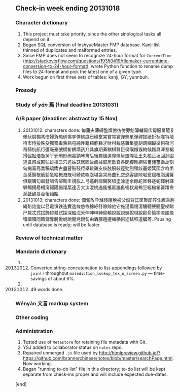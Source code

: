 ## Check-in week ending 20131018

### Character dictionary

  1. This project must take priority, since the other sinological tasks all depend on it.
  1. Began SQL conversion of InshyueMaster FMP database. Kanji list thinned of duplicates and malformed entries.
  2. Since FMP does not seem to recognize 24-hour format for `CurrentTime` (http://stackoverflow.com/questions/19350419/filemaker-currenttime-conversion-to-24-hour-format), wrote Python function to rename dump files to 24-format and pick the latest one of a given type.
  3. Work begun on first three sets of tables: kanji, GY, yunnbuh.

### Prosody



### Study of _yán_ 焉 (final deadline 20131031)


### A/B paper (deadline: abstract by 15 Nov)

  1. 20131012: characters done: 匍蒲夫薄縛盤煩傍彷徬旁魴簿輔匐伏匐服畐箙𠬝佩伏朋棚馮倍婦負艴佛怫孛悖怫度石碩堂棠嘗常裳彈蟬單彈禪提祇折杕噬特埴待市恃投殊殳獨蜀毒孰熟屯純昨籍藉胙藉才財材裁慈雜集壺胡葫糊餬渠何荷河奇騎杭航行彊毫豪號橋隺鶴蹻孩丌其旗期綦騏棋賢臣侯喉鍭猴絇候鍭具渾羣裙搰倔掘浩咎舅乎邪刑形硎贏頷琴禽后後庾緩遠徨煌皇蝗隍狂王丸桓亘垣回迴圍違韋惑或囿弘雄楎云穴遹姑菇居固故痼據鋸居歌奇各閣脚剛綱強畺疆薑盍劫割匃揭膏高喬稿矯蹻古蠱瞽鼓鼔粔舉雞鷄支枝肢胑歧徑勁剄頸該基姬箕函含唅圅金感錦根筋韐急給概溉既可綺欬咳亟堪衾哭局曲孔空恐客郤隙堀窟屈稽脂溝篝俱覯購句皋鼛鳩告郜鞫圭規肱𠃋弓薖虧闊闕褧頃塗涂途余餘紽匜移迻蛇鐸射譯驛餳揚昜楊瘍鍚陽颺蹋葉達舌大汰泄桃逃傜搖窰謠䍃徭狄易蜴巠經楹翟籥躍龠遞舐舓臺台怡詒貽.
  1. 20131013: characters done: 佃甸畋孕滌倏康脫被父偝背匡筐聚即誶隹騰乘塍繩殆詒迨以㠯電慎跌迭實逸條悠攸稌紓舒賒賖他它施湯傷愓湯觴聽聲聽聖梯睇尸屍忒式拭飾貸弒試探深醓沈天伸呻申紳偷輸挩脫說蛻帨稅說歈俞愉榆渝踰蝓犢讀贖同筒傭奪脫悅蛻說閱兌銳匋由盾豚遁遯楯腯術述鉥稻道牖莠. Pausing until database is ready; will be faster.

### Review of technical matter


### Mandarin dictionary

  1. 20131012. Converted string-concatenation to list-appendings followed by `join()` throughout `malediction_lookup_tex_n_screen.py` — time-savings of about 6%.
  2. 20131012. 49 words done.

### Wényán 文言 markup system



### Other coding



### Administration

  1. Tested use of `Metastore` for retaining file metadata with Git.
  1. YSJ added to collaborator status on `notes` repo.
  2. Repaired unmerged `.js` file used by http://htmlpreview.github.io/?https://github.com/brannerchinese/notes/blob/master/searchPage.html. Now working.
  1. Began "running to-do list" file in this directory; to-do list will be kept separate from check-ins proper and will include expected due-dates.

[end]
